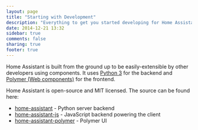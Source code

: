 ```yaml
---
layout: page
title: "Starting with Development"
description: "Everything to get you started developing for Home Assistant."
date: 2014-12-21 13:32
sidebar: true
comments: false
sharing: true
footer: true
---
```


Home Assistant is built from the ground up to be easily-extensible by other developers using components. It uses [Python 3](https://www.python.org/) for the backend and [Polymer (Web components)](https://www.polymer-project.org/) for the frontend.

Home Assistant is open-source and MIT licensed. The source can be found here:

 - [home-assistant](https://github.com/home-assistant/home-assistant) - Python server backend
 - [home-assistant-js](https://github.com/home-assistant/home-assistant-js) - JavaScript backend powering the client
 - [home-assistant-polymer](https://github.com/home-assistant/home-assistant-polymer) - Polymer UI


